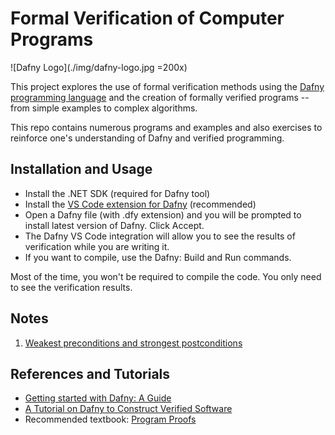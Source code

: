 # Formal Verification of Computer Programs

![Dafny Logo](./img/dafny-logo.jpg =200x)

This project explores the use of formal verification
methods using the [Dafny programming language](https://dafny.org/) and
the creation of formally verified programs -- from
simple examples to complex algorithms.

This repo contains numerous programs and examples
and also exercises to reinforce one's understanding of
Dafny and verified programming.

## Installation and Usage

- Install the .NET SDK (required for Dafny tool)
- Install the [VS Code extension for Dafny](https://marketplace.visualstudio.com/items?itemName=dafny-lang.ide-vscode) (recommended)
- Open a Dafny file (with .dfy extension) and you will be prompted to install latest version of Dafny. Click Accept.
- The Dafny VS Code integration will allow you to see the results of verification while you are writing it.
- If you want to compile, use the Dafny: Build and Run commands.

Most of the time, you won't be required to compile the code.
You only need to see the verification results.

## Notes

1. [Weakest preconditions and strongest postconditions](./notes/wp_and_sp.md)

## References and Tutorials

- [Getting started with Dafny: A Guide](https://dafny.org/latest/OnlineTutorial/guide)
- [A Tutorial on Dafny to Construct Verified Software](https://arxiv.org/pdf/1701.04481)
- Recommended textbook: [Program Proofs](https://mitpress.mit.edu/9780262546232/program-proofs/)